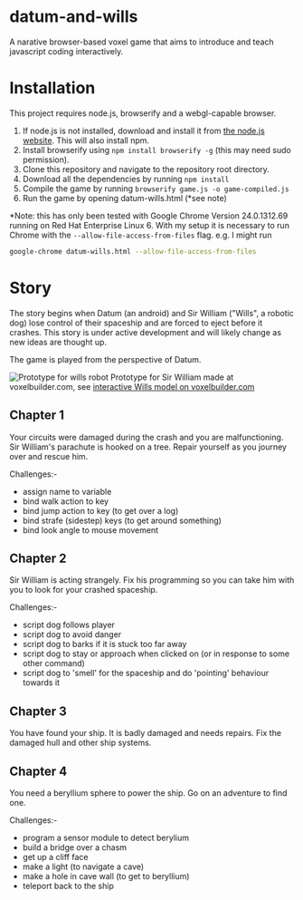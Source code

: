 datum-and-wills
===============

A narative browser-based voxel game that aims to introduce and teach javascript coding interactively.


# Installation

This project requires node.js, browserify and a webgl-capable browser.

 1. If node.js is not installed, download and install it from [the node.js website](http://nodejs.org/). This will also install npm.
 1. Install browserify using ```npm install browserify -g``` (this may need sudo permission).
 1. Clone this repository and navigate to the repository root directory.
 1. Download all the dependencies by running ```npm install```
 1. Compile the game by running ```browserify game.js -o game-compiled.js```
 1. Run the game by opening datum-wills.html (*see note)

*Note: this has only been tested with Google Chrome Version 24.0.1312.69 running on Red Hat Enterprise Linux 6. With my setup it is necessary to run Chrome with the ```--allow-file-access-from-files``` flag. e.g. I might run

```bash
google-chrome datum-wills.html --allow-file-access-from-files
```

Story
=====

The story begins when Datum (an android) and Sir William ("Wills", a robotic dog) lose control of their spaceship and are forced to eject before it crashes. This story is under active development and will likely change as new ideas are thought up.

The game is played from the perspective of Datum.

![Prototype for wills robot](https://raw.github.com/davidmason/datum-and-wills/master/prototypes/wills-prototype.png)
Prototype for Sir William made at voxelbuilder.com, see [interactive Wills model on voxelbuilder.com](http://voxelbuilder.com/#A/dlkkUhUhUhcheYhYhZhhdehfYfbhhhSeXhhfShSeeieiYfYfSeYhYhedihShYfchfYfWheYhUfYfchfYfehifYfWffYhWhlYfWfhYhUfSaSkYfaffUfUfYfUhUhYfUfUfYfUhUhejffYfYfYfajiYfYfYfeiheYfYfaiiYfYfaffUfUfcfiUeUhcfhUfcfhUfYfcifcbichfYhceichfemfhYfYfcihYfYfaieYfYfcifYfYfejihYfYfedahSeUhUhWfiUhchiUfUfchhefhechfYfUfeneiSeefjiYhcffUfUfSeUhUhchhYfelhiYhafeYhafhYeYh:C/2ecc713498db34495ee67e22ecf0f1000000)


## Chapter 1
Your circuits were damaged during the crash and you are malfunctioning. Sir William's parachute is hooked on a tree. Repair yourself as you journey over and rescue him.

Challenges:-

 - assign name to variable
 - bind walk action to key
 - bind jump action to key (to get over a log)
 - bind strafe (sidestep) keys (to get around something)
 - bind look angle to mouse movement

## Chapter 2
Sir William is acting strangely. Fix his programming so you can take him with you to look for your crashed spaceship.

Challenges:-

 - script dog follows player
 - script dog to avoid danger
 - script dog to barks if it is stuck too far away
 - script dog to stay or approach when clicked on (or in response to some other command)
 - script dog to 'smell' for the spaceship and do 'pointing' behaviour towards it

## Chapter 3
You have found your ship. It is badly damaged and needs repairs. Fix the damaged hull and other ship systems.

## Chapter 4
You need a beryllium sphere to power the ship. Go on an adventure to find one.

Challenges:-

 - program a sensor module to detect berylium
 - build a bridge over a chasm
 - get up a cliff face
 - make a light (to navigate a cave)
 - make a hole in cave wall (to get to beryllium)
 - teleport back to the ship
